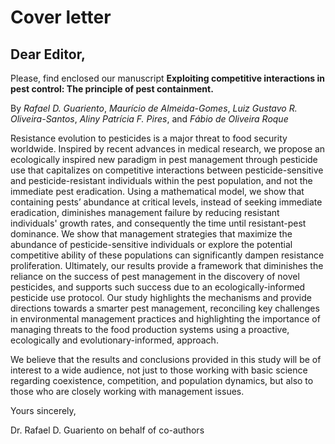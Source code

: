 # Cover letter

## Dear Editor,

Please, find enclosed our manuscript **Exploiting competitive interactions in pest control: The principle of pest containment.**

By *Rafael D. Guariento*, *Maurício de Almeida-Gomes*, *Luiz Gustavo R. Oliveira-Santos*, *Aliny Patrícia F. Pires*, and *Fábio de Oliveira Roque*

Resistance evolution to pesticides is a major threat to food security worldwide. Inspired by recent advances in medical research, we propose an ecologically inspired new paradigm in pest management through pesticide use that capitalizes on competitive interactions between pesticide-sensitive and pesticide-resistant individuals within the pest population, and not the immediate pest eradication. Using a mathematical model, we show that containing pests’ abundance at critical levels, instead of seeking immediate eradication, diminishes management failure by reducing resistant individuals' growth rates, and consequently the time until resistant-pest dominance. We show that management strategies that maximize the abundance of pesticide-sensitive individuals or explore the potential competitive ability of these populations can significantly dampen resistance proliferation. Ultimately, our results provide a framework that diminishes the reliance on the success of pest management in the discovery of novel pesticides, and supports such success due to an ecologically-informed pesticide use protocol. Our study highlights the mechanisms and provide directions towards a smarter pest management, reconciling key challenges in environmental management practices and highlighting the importance of managing threats to the food production systems using a proactive, ecologically and evolutionary-informed, approach.

We believe that the results and conclusions provided in this study will be of interest to a wide audience, not just to those working with basic science regarding coexistence, competition, and population dynamics, but also to those who are closely working with management issues.


Yours sincerely,

Dr. Rafael D. Guariento on behalf of co-authors


